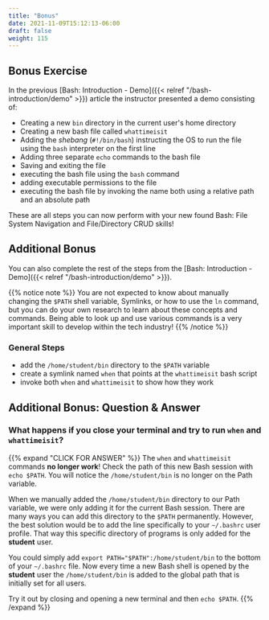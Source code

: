 ```yaml
---
title: "Bonus"
date: 2021-11-09T15:12:13-06:00
draft: false
weight: 115
---
```


## Bonus Exercise

In the previous [Bash: Introduction - Demo]({{< relref "/bash-introduction/demo" >}}) article the instructor presented a demo consisting of:

- Creating a new `bin` directory in the current user's home directory
- Creating a new bash file called `whattimeisit`
- Adding the *shebang* (`#!/bin/bash`) instructing the OS to run the file using the `bash` interpreter on the first line
- Adding three separate `echo` commands to the bash file
- Saving and exiting the file
- executing the bash file using the `bash` command
- adding executable permissions to the file
- executing the bash file by invoking the name both using a relative path and an absolute path

These are all steps you can now perform with your new found Bash: File System Navigation and File/Directory CRUD skills!

## Additional Bonus

You can also complete the rest of the steps from the [Bash: Introduction - Demo]({{< relref "/bash-introduction/demo" >}}).

{{% notice note %}}
You are not expected to know about manually changing the `$PATH` shell variable, Symlinks, or how to use the `ln` command, but you can do your own research to learn about these concepts and commands. Being able to look up and use various commands is a very important skill to develop within the tech industry!
{{% /notice %}}

### General Steps

- add the `/home/student/bin` directory to the `$PATH` variable
- create a symlink named `when` that points at the `whattimeisit` bash script
- invoke both `when` and `whattimeisit` to show how they work

## Additional Bonus: Question & Answer

### What happens if you close your terminal and try to run `when` and `whattimeisit`?

{{% expand "CLICK FOR ANSWER" %}} 
The `when` and `whattimeisit` commands **no longer work**! Check the path of this new Bash session with `echo $PATH`. You will notice the `/home/student/bin` is no longer on the Path variable.

When we manually added the `/home/student/bin` directory to our Path variable, we were only adding it for the current Bash session. There are many ways you can add this directory to the `$PATH` permanently. However, the best solution would be to add the line specifically to your `~/.bashrc` user profile. That way this specific directory of programs is only added for the **student** user.

You could simply add `export PATH="$PATH":/home/student/bin` to the bottom of your `~/.bashrc` file. Now every time a new Bash shell is opened by the **student** user the `/home/student/bin` is added to the global path that is initially set for all users.

Try it out by closing and opening a new terminal and then `echo $PATH`.
{{% /expand %}}